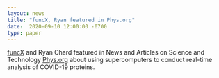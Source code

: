 ```yaml
---
layout: news
title: "funcX, Ryan featured in Phys.org" 
date:  2020-09-10 12:00:00 -0700
type: paper
---
```


[funcX](https://funcx.org/) and Ryan Chard featured in News and Articles on Science and Technology [Phys.org](https://phys.org/news/2020-08-theta-real-time-analysis-covid-proteins.html) about using supercomputers to conduct real-time analysis of COVID-19 proteins.
